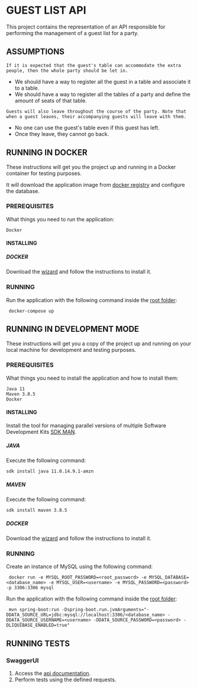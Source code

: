 # GUEST LIST API

This project contains the representation of an API responsible for performing the management of a guest list for a party. 

## ASSUMPTIONS

```
If it is expected that the guest's table can accommodate the extra people, then the whole party should be let in.
```
- We should have a way to register all the guest in a table and associate it to a table.
- We should have a way to register all the tables of a party and define the amount of seats of that table.

```
Guests will also leave throughout the course of the party. Note that when a guest leaves, their accompanying guests will leave with them.
```
- No one can use the guest's table even if this guest has left.
- Once they leave, they cannot go back.

## RUNNING IN DOCKER 

These instructions will get you the project up and running in a Docker container for testing purposes.

It will download the application image from [docker registry](https://hub.docker.com/repository/docker/williamcustodio/guest-list-api) and configure the database.

### PREREQUISITES

What things you need to run the application:

```
Docker
```

#### INSTALLING

##### DOCKER

Download the [wizard](https://docs.docker.com/get-docker/) and follow the instructions to install it.

### RUNNING

Run the application with the following command inside the [root folder](.):

```
 docker-compose up
```

## RUNNING IN DEVELOPMENT MODE

These instructions will get you a copy of the project up and running on your local machine for development and testing purposes.

### PREREQUISITES

What things you need to install the application and how to install them:

```
Java 11
Maven 3.8.5
Docker
```
#### INSTALLING

Install the tool for managing parallel versions of multiple Software Development Kits [SDK MAN](https://sdkman.io/install).

##### JAVA

Execute the following command:

```
sdk install java 11.0.14.9.1-amzn
```

##### MAVEN

Execute the following command:

```
sdk install maven 3.8.5
```

##### DOCKER

Download the [wizard](https://docs.docker.com/get-docker/) and follow the instructions to install it.

### RUNNING

Create an instance of MySQL using the following command:

```
 docker run -e MYSQL_ROOT_PASSWORD=<root_password> -e MYSQL_DATABASE=<database_name> -e MYSQL_USER=<username> -e MYSQL_PASSWORD=<password> -p 3306:3306 mysql
```

Run the application with the following command inside the [root folder](.):

```
 mvn spring-boot:run -Dspring-boot.run.jvmArguments="-DDATA_SOURCE_URL=jdbc:mysql://localhost:3306/<database_name> -DDATA_SOURCE_USERNAME=<username> -DDATA_SOURCE_PASSWORD=<password> -DLIQUIBASE_ENABLED=true"
```

## RUNNING TESTS

### SwaggerUI

1. Access the [api documentation](http://localhost:8080/swagger-ui.html).
2. Perform tests using the defined requests.
